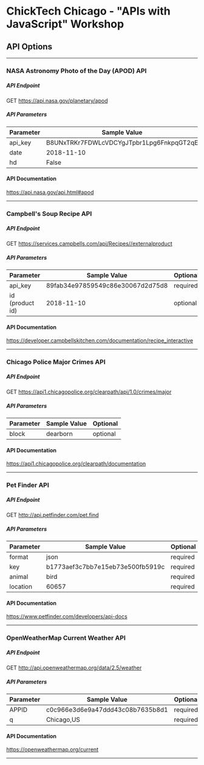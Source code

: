 # ChickTech Chicago - "APIs with JavaScript" Workshop

## API Options

---

### NASA Astronomy Photo of the Day (APOD) API
##### API Endpoint
GET https://api.nasa.gov/planetary/apod
##### API Parameters
Parameter | Sample Value | Optional
--- | --- | ---
api_key | B8UNxTRKr7FDWLcVDCYgJTpbr1Lpg6FnkpqGT2qE | required
date | 2018-11-10 | optional
hd | False | optional
#### API Documentation
https://api.nasa.gov/api.html#apod

---

### Campbell's Soup Recipe API
##### API Endpoint
GET https://services.campbells.com/api/Recipes//externalproduct
##### API Parameters
Parameter | Sample Value | Optional
--- | --- | ---
api_key | 89fab34e97859549c86e30067d2d75d8 | required
id (product id) | 2018-11-10 | optional
#### API Documentation
https://developer.campbellskitchen.com/documentation/recipe_interactive

---

### Chicago Police Major Crimes API
##### API Endpoint
GET https://api1.chicagopolice.org/clearpath/api/1.0/crimes/major
##### API Parameters
Parameter | Sample Value | Optional
--- | --- | ---
block | dearborn | optional
#### API Documentation
https://api1.chicagopolice.org/clearpath/documentation

---

### Pet Finder API
##### API Endpoint
GET http://api.petfinder.com/pet.find
##### API Parameters
Parameter | Sample Value | Optional
--- | --- | ---
format | json | required
key | b1773aef3c7bb7e15eb73e500fb5919c | required
animal | bird | required
location | 60657 | required
#### API Documentation
https://www.petfinder.com/developers/api-docs

---

### OpenWeatherMap Current Weather API
##### API Endpoint
GET http://api.openweathermap.org/data/2.5/weather
##### API Parameters
Parameter | Sample Value | Optional
--- | --- | ---
APPID | c0c966e3d6e9a47ddd43c08b7635b8d1 | required
q | Chicago,US | required
#### API Documentation
https://openweathermap.org/current

---
